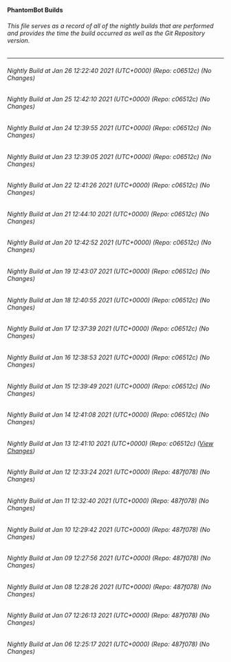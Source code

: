 **PhantomBot Builds**

###### This file serves as a record of all of the nightly builds that are performed and provides the time the build occurred as well as the Git Repository version.
-------------------------------------------------------------------------------------------------------------
###### Nightly Build at Jan 26 12:22:40 2021 (UTC+0000) (Repo: c06512c) (No Changes)
###### Nightly Build at Jan 25 12:42:10 2021 (UTC+0000) (Repo: c06512c) (No Changes)
###### Nightly Build at Jan 24 12:39:55 2021 (UTC+0000) (Repo: c06512c) (No Changes)
###### Nightly Build at Jan 23 12:39:05 2021 (UTC+0000) (Repo: c06512c) (No Changes)
###### Nightly Build at Jan 22 12:41:26 2021 (UTC+0000) (Repo: c06512c) (No Changes)
###### Nightly Build at Jan 21 12:44:10 2021 (UTC+0000) (Repo: c06512c) (No Changes)
###### Nightly Build at Jan 20 12:42:52 2021 (UTC+0000) (Repo: c06512c) (No Changes)
###### Nightly Build at Jan 19 12:43:07 2021 (UTC+0000) (Repo: c06512c) (No Changes)
###### Nightly Build at Jan 18 12:40:55 2021 (UTC+0000) (Repo: c06512c) (No Changes)
###### Nightly Build at Jan 17 12:37:39 2021 (UTC+0000) (Repo: c06512c) (No Changes)
###### Nightly Build at Jan 16 12:38:53 2021 (UTC+0000) (Repo: c06512c) (No Changes)
###### Nightly Build at Jan 15 12:39:49 2021 (UTC+0000) (Repo: c06512c) (No Changes)
###### Nightly Build at Jan 14 12:41:08 2021 (UTC+0000) (Repo: c06512c) (No Changes)
###### Nightly Build at Jan 13 12:41:10 2021 (UTC+0000) (Repo: c06512c) ([View Changes](https://github.com/PhantomBot/PhantomBot/compare/487f078...c06512c))
###### Nightly Build at Jan 12 12:33:24 2021 (UTC+0000) (Repo: 487f078) (No Changes)
###### Nightly Build at Jan 11 12:32:40 2021 (UTC+0000) (Repo: 487f078) (No Changes)
###### Nightly Build at Jan 10 12:29:42 2021 (UTC+0000) (Repo: 487f078) (No Changes)
###### Nightly Build at Jan 09 12:27:56 2021 (UTC+0000) (Repo: 487f078) (No Changes)
###### Nightly Build at Jan 08 12:28:26 2021 (UTC+0000) (Repo: 487f078) (No Changes)
###### Nightly Build at Jan 07 12:26:13 2021 (UTC+0000) (Repo: 487f078) (No Changes)
###### Nightly Build at Jan 06 12:25:17 2021 (UTC+0000) (Repo: 487f078) (No Changes)
